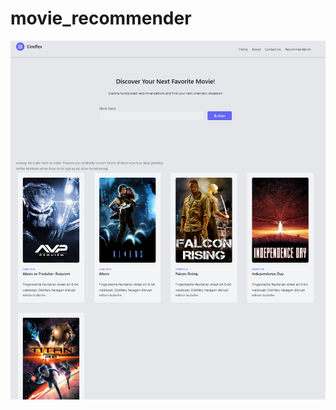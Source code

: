 # movie_recommender
![website-frontEnd](https://github.com/DivingDev/movie_recommender/blob/main/media/Screenshot%202024-11-28%20144618.png)
